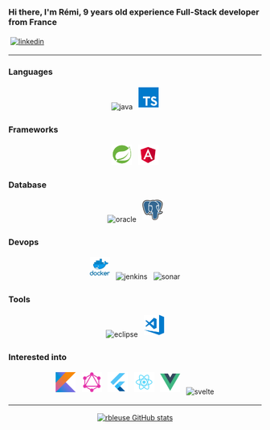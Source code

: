 ### Hi there, I'm Rémi, 9 years old experience Full-Stack developer from France

<p>
  <a href="https://www.linkedin.com/in/r%C3%A9mi-bleuse-676a68b7/" target="_blank">
    <img src="https://raw.githubusercontent.com/rbleuse/rbleuse/master/svg/linkedin.svg" alt="linkedin" style="margin:4px">
  </a>
</p>

*************

### Languages

<!-- For more icons please follow  https://github.com/MikeCodesDotNET/ColoredBadges -->
<p align="center">
  <img height="40" src="https://www.eazycollect.co.uk/images/java-logo400.png" alt="java" style="margin:4px" />
  <img height="40" width="40" src="https://raw.githubusercontent.com/github/explore/80688e429a7d4ef2fca1e82350fe8e3517d3494d/topics/typescript/typescript.png" alt="typescript" style="margin:4px" />
</p>

### Frameworks

<p align="center">
  <img height="40" width="40" src="https://raw.githubusercontent.com/github/explore/80688e429a7d4ef2fca1e82350fe8e3517d3494d/topics/spring-boot/spring-boot.png" alt="spring-boot" style="margin:4px" />
  <img height="40" width="40" src="https://raw.githubusercontent.com/github/explore/80688e429a7d4ef2fca1e82350fe8e3517d3494d/topics/angular/angular.png" alt="angular" style="margin:4px" />
</p>

### Database

<p align="center">
  <img height="40" width="40" src="https://devicons.github.io/devicon/devicon.git/icons/oracle/oracle-original.svg" alt="oracle" style="margin:4px" />
  <img height="40" width="40" src="https://raw.githubusercontent.com/github/explore/80688e429a7d4ef2fca1e82350fe8e3517d3494d/topics/postgresql/postgresql.png" alt="postgresql" style="margin:4px" />
</p>

### Devops

<p align="center">
  <img height="40" width="40" src="https://raw.githubusercontent.com/github/explore/80688e429a7d4ef2fca1e82350fe8e3517d3494d/topics/docker/docker.png" alt="docker" style="margin:4px" />
  <img height="40" width="40" src="https://www.vectorlogo.zone/logos/jenkins/jenkins-icon.svg" alt="jenkins" style="margin:4px" />
  <img height="40" src="https://www.sonarqube.org/logos/index/sonarqube-logo@2x.png" alt="sonar" style="margin:4px" />
</p>

### Tools

<p align="center">
  <img height="40" width="40" src="https://cdn.worldvectorlogo.com/logos/eclipse-11.svg" alt="eclipse" style="margin:4px" />
  <img height="40" width="40" src="https://raw.githubusercontent.com/github/explore/80688e429a7d4ef2fca1e82350fe8e3517d3494d/topics/visual-studio-code/visual-studio-code.png" alt="vscode" style="margin:4px" />
</p>

### Interested into

<p align="center">
  <img height="40" width="40" src="https://raw.githubusercontent.com/github/explore/80688e429a7d4ef2fca1e82350fe8e3517d3494d/topics/kotlin/kotlin.png" style="margin:4px" alt="kotlin" />
  <img height="40" width="40" src="https://raw.githubusercontent.com/github/explore/80688e429a7d4ef2fca1e82350fe8e3517d3494d/topics/graphql/graphql.png" style="margin:4px" alt="graphql" />
  <img height="40" width="40" src="https://raw.githubusercontent.com/github/explore/80688e429a7d4ef2fca1e82350fe8e3517d3494d/topics/flutter/flutter.png" style="margin:4px" alt="flutter" />
  <img height="40" width="40" src="https://raw.githubusercontent.com/github/explore/80688e429a7d4ef2fca1e82350fe8e3517d3494d/topics/react/react.png" style="margin:4px" alt="react" />
  <img height="40" width="40" src="https://raw.githubusercontent.com/github/explore/80688e429a7d4ef2fca1e82350fe8e3517d3494d/topics/vue/vue.png" style="margin:4px" alt="vuejs" />
  <img height="40" src="https://upload.wikimedia.org/wikipedia/commons/thumb/1/1b/Svelte_Logo.svg/1200px-Svelte_Logo.svg.png" style="margin:4px" alt="svelte" />
</p>

*************

<p align="center">
  <a href="https://github.com/anuraghazra/github-readme-stats">
    <img align="center" src="https://github-readme-stats.anuraghazra1.vercel.app/api?username=rbleuse&show_icons=true&theme=default" alt="rbleuse GitHub stats" />
  </a>
</p>